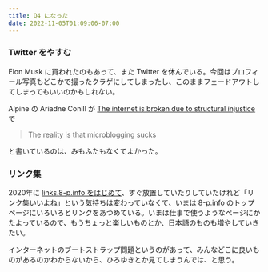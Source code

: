 ```yaml
---
title: Q4 になった
date: 2022-11-05T01:09:06-07:00
---
```


### Twitter をやすむ

Elon Musk に買われたのもあって、また Twitter を休んでいる。今回はプロフィール写真もどこかで撮ったクラゲにしてしまったし、このままフェードアウトしてしまってもいいのかもしれない。

Alpine の Ariadne Conill が [The internet is broken due to structural injustice](https://ariadne.space/2022/10/27/the-internet-is-broken-due-to-structural-injustice/) で

> The reality is that microblogging sucks

と書いているのは、みもふたもなくてよかった。

### リンク集

2020年に [links.8-p.info をはじめて](https://blog.8-p.info/en/2020/07/03/links/)、すぐ放置していたりしていたけれど「リンク集いいよね」という気持ちは変わっていなくて、いまは 8-p.info のトップページにいろいろとリンクをあつめている。いまは仕事で使うようなページにかたよっているので、もうちょっと楽しいものとか、日本語のものも増やしていきたい。

インターネットのブートストラップ問題というのがあって、みんなどこに良いものがあるのかわからないから、ひろゆきとか見てしまうんでは、と思う。
